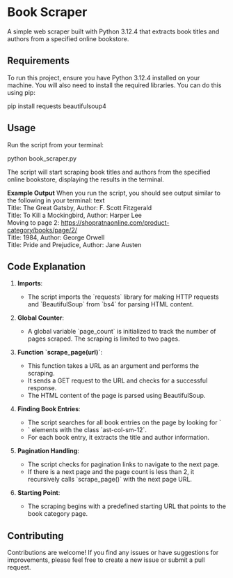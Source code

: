 # Book Scraper

A simple web scraper built with Python 3.12.4 that extracts book titles and authors from a specified online bookstore.

## Requirements

To run this project, ensure you have Python 3.12.4 installed on your machine. You will also need to install the required libraries. You can do this using pip:

pip install requests beautifulsoup4

## Usage

Run the script from your terminal:

python book_scraper.py

The script will start scraping book titles and authors from the specified online bookstore, displaying the results in the terminal.

**Example Output**
When you run the script, you should see output similar to the following in your terminal:
text  
Title: The Great Gatsby, Author: F. Scott Fitzgerald  
Title: To Kill a Mockingbird, Author: Harper Lee  
Moving to page 2: https://shopratnaonline.com/product-category/books/page/2/  
Title: 1984, Author: George Orwell  
Title: Pride and Prejudice, Author: Jane Austen  

## Code Explanation

1. **Imports**: 
   - The script imports the \`requests\` library for making HTTP requests and \`BeautifulSoup\` from \`bs4\` for parsing HTML content.

2. **Global Counter**: 
   - A global variable \`page_count\` is initialized to track the number of pages scraped. The scraping is limited to two pages.

3. **Function \`scrape_page(url)\`**:
   - This function takes a URL as an argument and performs the scraping.
   - It sends a GET request to the URL and checks for a successful response.
   - The HTML content of the page is parsed using BeautifulSoup.

4. **Finding Book Entries**:
   - The script searches for all book entries on the page by looking for \`<li>\` elements with the class \`ast-col-sm-12\`.
   - For each book entry, it extracts the title and author information.

5. **Pagination Handling**:
   - The script checks for pagination links to navigate to the next page.
   - If there is a next page and the page count is less than 2, it recursively calls \`scrape_page()\` with the next page URL.

6. **Starting Point**:
   - The scraping begins with a predefined starting URL that points to the book category page.
  
## Contributing

Contributions are welcome! If you find any issues or have suggestions for improvements, please feel free to create a new issue or submit a pull request.
